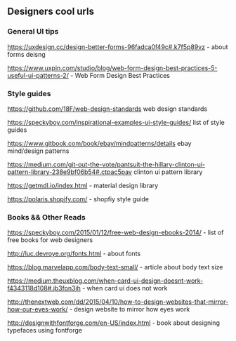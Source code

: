 ## Designers cool urls


### General UI tips

https://uxdesign.cc/design-better-forms-96fadca0f49c#.k7f5p89vz - about forms deisng

https://www.uxpin.com/studio/blog/web-form-design-best-practices-5-useful-ui-patterns-2/ - Web Form Design Best Practices



### Style guides

https://github.com/18F/web-design-standards web design standards

https://speckyboy.com/inspirational-examples-ui-style-guides/ list of style guides

https://www.gitbook.com/book/ebay/mindpatterns/details ebay mind/design patterns

https://medium.com/git-out-the-vote/pantsuit-the-hillary-clinton-ui-pattern-library-238e9bf06b54#.ctpac5pav clinton ui pattern library

https://getmdl.io/index.html - material design library 

https://polaris.shopify.com/ - shopfiy style guide


### Books && Other Reads

https://speckyboy.com/2015/01/12/free-web-design-ebooks-2014/ - list of free books for web designers

http://luc.devroye.org/fonts.html - about fonts

https://blog.marvelapp.com/body-text-small/ - article about body text size

https://medium.theuxblog.com/when-card-ui-design-doesnt-work-f4343118d108#.jb3fon3jh - when card ui does not work

http://thenextweb.com/dd/2015/04/10/how-to-design-websites-that-mirror-how-our-eyes-work/ - design website to mirror how eyes work

http://designwithfontforge.com/en-US/index.html - book about designing typefaces using fontforge
